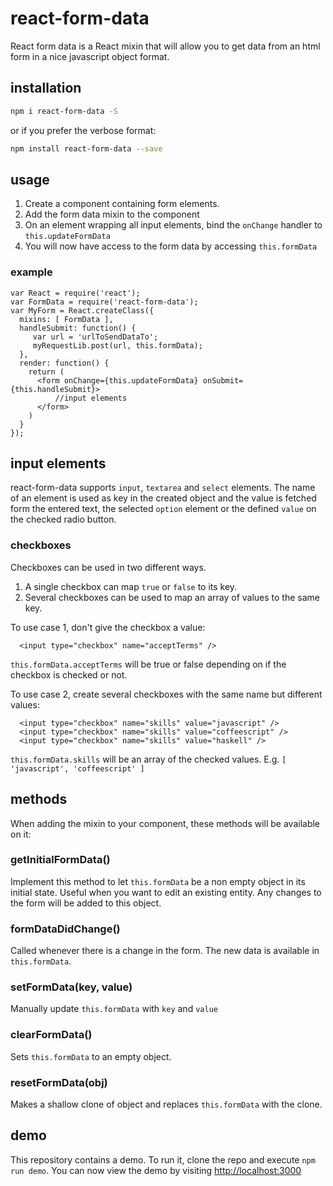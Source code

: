 # react-form-data
React form data is a React mixin that will allow you to get data from an html form in a nice javascript object format.
## installation
```bash
npm i react-form-data -S
```
or if you prefer the verbose format:
```bash
npm install react-form-data --save
```

## usage
  1. Create a component containing form elements.
  2. Add the form data mixin to the component
  3. On an element wrapping all input elements, bind the ```onChange``` handler to ```this.updateFormData```
  4. You will now have access to the form data by accessing ```this.formData```

### example
```
var React = require('react');
var FormData = require('react-form-data');
var MyForm = React.createClass({
  mixins: [ FormData ],
  handleSubmit: function() {
     var url = 'urlToSendDataTo';
     myRequestLib.post(url, this.formData);
  },
  render: function() {
    return (
      <form onChange={this.updateFormData} onSubmit={this.handleSubmit}>
          //input elements
      </form>
    )
  }
});
```
## input elements
react-form-data supports ```input```, ```textarea``` and ```select``` elements. The name of an element is used as key in the created object and the value is fetched form the entered text, the selected ```option``` element or the defined ```value``` on the checked radio button.

### checkboxes
Checkboxes can be used in two different ways.
  1. A single checkbox can map ```true``` or ```false``` to its key.
  2. Several checkboxes can be used to map an array of values to the same key.

To use case 1, don't give the checkbox a value:
```
  <input type="checkbox" name="acceptTerms" />
```
```this.formData.acceptTerms``` will be true or false depending on if the checkbox is checked or not.

To use case 2, create several checkboxes with the same name but different values:
```
  <input type="checkbox" name="skills" value="javascript" />
  <input type="checkbox" name="skills" value="coffeescript" />
  <input type="checkbox" name="skills" value="haskell" />
```
```this.formData.skills``` will be an array of the checked values. E.g. ```[ 'javascript', 'coffeescript' ]```

## methods
When adding the mixin to your component, these methods will be available on it:

### getInitialFormData()
Implement this method to let ```this.formData``` be a non empty object in its initial state. Useful when you want to edit an existing entity. Any changes to the form will be added to this object.

### formDataDidChange()
Called whenever there is a change in the form. The new data is available in `this.formData`.

### setFormData(key, value)
Manually update ```this.formData``` with ```key``` and ```value```

### clearFormData()
Sets ```this.formData``` to an empty object.

### resetFormData(obj)
Makes a shallow clone of object and replaces ```this.formData``` with the clone.

## demo
This repository contains a demo. To run it, clone the repo and execute ```npm run demo```. You can now view the demo by visiting [http://localhost:3000](http://localhost:3000)

